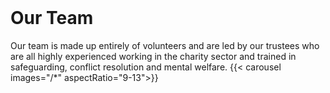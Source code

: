   <style>
    h1, h2 {
      margin-top: 1.5rem;
    }
      </style>

<h1>Our Team</h1>
    
Our team is made up entirely of volunteers and are led by our trustees who are all highly experienced working in the charity sector and trained in safeguarding, conflict resolution and mental welfare.
{{< carousel images="/*" aspectRatio="9-13">}}
